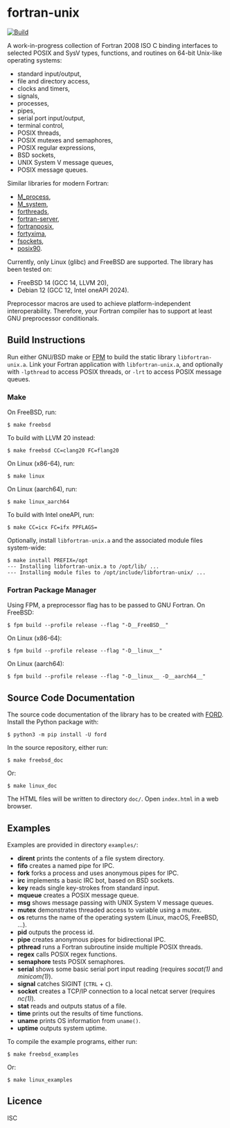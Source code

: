 # fortran-unix

[![Build](https://github.com/interkosmos/fortran-unix/actions/workflows/build.yml/badge.svg)](https://github.com/interkosmos/fortran-unix/actions/workflows/build.yml)

A work-in-progress collection of Fortran 2008 ISO C binding interfaces to
selected POSIX and SysV types, functions, and routines on 64-bit Unix-like
operating systems:

* standard input/output,
* file and directory access,
* clocks and timers,
* signals,
* processes,
* pipes,
* serial port input/output,
* terminal control,
* POSIX threads,
* POSIX mutexes and semaphores,
* POSIX regular expressions,
* BSD sockets,
* UNIX System V message queues,
* POSIX message queues.

Similar libraries for modern Fortran:

* [M_process](https://github.com/urbanjost/M_process),
* [M_system](https://github.com/urbanjost/M_system),
* [forthreads](https://github.com/ohm314/forthreads),
* [fortran-server](https://github.com/lukeasrodgers/fortran-server),
* [fortranposix](https://sourceforge.net/projects/fortranposix/),
* [fortyxima](https://bitbucket.org/aradi/fortyxima/),
* [fsockets](https://github.com/trifling/fsocket),
* [posix90](http://savannah.nongnu.org/projects/posix90/).

Currently, only Linux (glibc) and FreeBSD are supported. The library has been
tested on:

* FreeBSD 14 (GCC 14, LLVM 20),
* Debian 12 (GCC 12, Intel oneAPI 2024).

Preprocessor macros are used to achieve platform-independent interoperability.
Therefore, your Fortran compiler has to support at least GNU preprocessor
conditionals.

## Build Instructions

Run either GNU/BSD make or [FPM](https://github.com/fortran-lang/fpm) to build
the static library `libfortran-unix.a`. Link your Fortran application with
`libfortran-unix.a`, and optionally with `-lpthread` to access POSIX threads, or
`-lrt` to access POSIX message queues.

### Make

On FreeBSD, run:

```
$ make freebsd
```

To build with LLVM 20 instead:

```
$ make freebsd CC=clang20 FC=flang20
```

On Linux (x86-64), run:

```
$ make linux
```

On Linux (aarch64), run:

```
$ make linux_aarch64
```

To build with Intel oneAPI, run:

```
$ make CC=icx FC=ifx PPFLAGS=
```

Optionally, install `libfortran-unix.a` and the associated module files
system-wide:

```
$ make install PREFIX=/opt
--- Installing libfortran-unix.a to /opt/lib/ ...
--- Installing module files to /opt/include/libfortran-unix/ ...
```

### Fortran Package Manager

Using FPM, a preprocessor flag has to be passed to GNU Fortran. On FreeBSD:

```
$ fpm build --profile release --flag "-D__FreeBSD__"
```

On Linux (x86-64):

```
$ fpm build --profile release --flag "-D__linux__"
```

On Linux (aarch64):

```
$ fpm build --profile release --flag "-D__linux__ -D__aarch64__"
```

## Source Code Documentation

The source code documentation of the library has to be created with
[FORD](https://github.com/Fortran-FOSS-Programmers/ford). Install the Python
package with:

```
$ python3 -m pip install -U ford
```

In the source repository, either run:

```
$ make freebsd_doc
```

Or:

```
$ make linux_doc
```

The HTML files will be written to directory `doc/`. Open `index.html` in a web
browser.

## Examples

Examples are provided in directory `examples/`:

* **dirent** prints the contents of a file system directory.
* **fifo** creates a named pipe for IPC.
* **fork** forks a process and uses anonymous pipes for IPC.
* **irc** implements a basic IRC bot, based on BSD sockets.
* **key** reads single key-strokes from standard input.
* **mqueue** creates a POSIX message queue.
* **msg** shows message passing with UNIX System V message queues.
* **mutex** demonstrates threaded access to variable using a mutex.
* **os** returns the name of the operating system (Linux, macOS, FreeBSD, ...).
* **pid** outputs the process id.
* **pipe** creates anonymous pipes for bidirectional IPC.
* **pthread** runs a Fortran subroutine inside multiple POSIX threads.
* **regex** calls POSIX regex functions.
* **semaphore** tests POSIX semaphores.
* **serial** shows some basic serial port input reading (requires *socat(1)* and *minicom(1)*).
* **signal** catches SIGINT (`CTRL` + `C`).
* **socket** creates a TCP/IP connection to a local netcat server (requires *nc(1)*).
* **stat** reads and outputs status of a file.
* **time** prints out the results of time functions.
* **uname** prints OS information from `uname()`.
* **uptime** outputs system uptime.

To compile the example programs, either run:

```
$ make freebsd_examples
```

Or:

```
$ make linux_examples
```

## Licence

ISC
